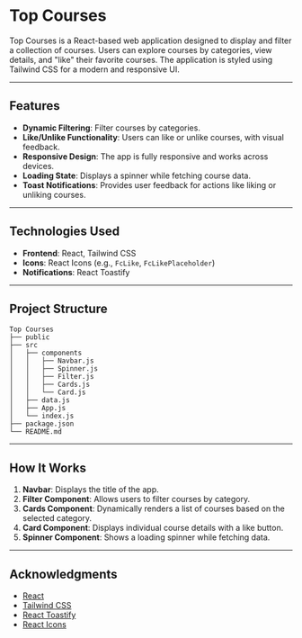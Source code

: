 # Top Courses

Top Courses is a React-based web application designed to display and filter a collection of courses. Users can explore courses by categories, view details, and "like" their favorite courses. The application is styled using Tailwind CSS for a modern and responsive UI.

---

## Features

- **Dynamic Filtering**: Filter courses by categories.
- **Like/Unlike Functionality**: Users can like or unlike courses, with visual feedback.
- **Responsive Design**: The app is fully responsive and works across devices.
- **Loading State**: Displays a spinner while fetching course data.
- **Toast Notifications**: Provides user feedback for actions like liking or unliking courses.

---

## Technologies Used

- **Frontend**: React, Tailwind CSS
- **Icons**: React Icons (e.g., `FcLike`, `FcLikePlaceholder`)
- **Notifications**: React Toastify

---

## Project Structure

```
Top Courses
├── public
├── src
│   ├── components
│   │   ├── Navbar.js
│   │   ├── Spinner.js
│   │   ├── Filter.js
│   │   ├── Cards.js
│   │   └── Card.js
│   ├── data.js
│   ├── App.js
│   └── index.js
├── package.json
└── README.md
```

---

## How It Works

1. **Navbar**: Displays the title of the app.
2. **Filter Component**: Allows users to filter courses by category.
3. **Cards Component**: Dynamically renders a list of courses based on the selected category.
4. **Card Component**: Displays individual course details with a like button.
5. **Spinner Component**: Shows a loading spinner while fetching data.

---

## Acknowledgments

- [React](https://reactjs.org/)
- [Tailwind CSS](https://tailwindcss.com/)
- [React Toastify](https://fkhadra.github.io/react-toastify/)
- [React Icons](https://react-icons.github.io/react-icons/)

